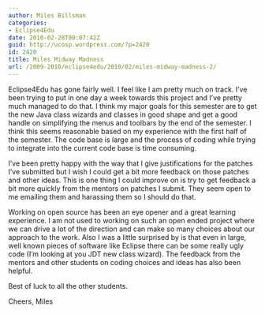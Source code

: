 ```yaml
---
author: Miles Billsman
categories:
- Eclipse4Edu
date: 2010-02-28T00:07:42Z
guid: http://ucosp.wordpress.com/?p=2420
id: 2420
title: Miles Midway Madness
url: /2009-2010/eclipse4edu/2010/02/miles-midway-madness-2/
---
```


Eclipse4Edu has gone fairly well. I feel like I am pretty much on track. I&#8217;ve been trying to put in one day a week towards this project and I&#8217;ve pretty much managed to do that. I think my major goals for this semester are to get the new Java class wizards and classes in good shape and get a good handle on simplifying the menus and toolbars by the end of the semester. I think this seems reasonable based on my experience with the first half of the semester. The code base is large and the process of coding while trying to integrate into the current code base is time consuming.

I&#8217;ve been pretty happy with the way that I give justifications for the patches I&#8217;ve submitted but I wish I could get a bit more feedback on those patches and other ideas. This is one thing I could improve on is try to get feedback a bit more quickly from the mentors on patches I submit. They seem open to me emailing them and harassing them so I should do that.

Working on open source has been an eye opener and a great learning experience. I am not used to working on such an open ended project where we can drive a lot of the direction and can make so many choices about our approach to the work. Also I was a little surprised by is that even in large, well known pieces of software like Eclipse there can be some really ugly code (I&#8217;m looking at you JDT new class wizard). The feedback from the mentors and other students on coding choices and ideas has also been helpful.

Best of luck to all the other students.

Cheers, Miles